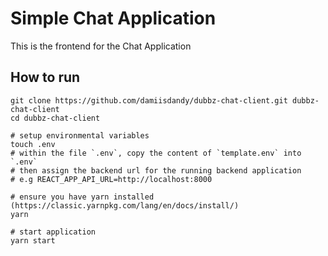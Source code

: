 # Simple Chat Application
This is the frontend for the Chat Application
## How to run
```
git clone https://github.com/damiisdandy/dubbz-chat-client.git dubbz-chat-client
cd dubbz-chat-client

# setup environmental variables
touch .env
# within the file `.env`, copy the content of `template.env` into `.env`
# then assign the backend url for the running backend application
# e.g REACT_APP_API_URL=http://localhost:8000

# ensure you have yarn installed (https://classic.yarnpkg.com/lang/en/docs/install/)
yarn

# start application
yarn start
```
